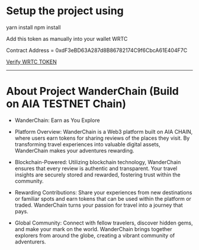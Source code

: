 # Setup the project using 

yarn install 
npm install

Add this token as manually into your wallet WRTC

Contract Address = 0xdF3eBD63A287d8B86782174C9f6CbcA61E404F7C

[Verify WRTC TOKEN](https://testnet.aiascan.com/token/0xdF3eBD63A287d8B86782174C9f6CbcA61E404F7C)

------------

# About Project WanderChain (Build on AIA TESTNET Chain)


- WanderChain: Earn as You Explore
- Platform Overview:
    WanderChain is a Web3 platform built on AIA CHAIN, where users earn tokens for sharing reviews of the places they visit. By transforming travel experiences into valuable digital assets, WanderChain makes your adventures rewarding.

- Blockchain-Powered:
    Utilizing blockchain technology, WanderChain ensures that every review is authentic and transparent. Your travel insights are securely stored and rewarded, fostering trust within the community.

- Rewarding Contributions:
    Share your experiences from new destinations or familiar spots and earn tokens that can be used within the platform or traded. WanderChain turns your passion for travel into a journey that pays.

- Global Community:
    Connect with fellow travelers, discover hidden gems, and make your mark on the world. WanderChain brings together explorers from around the globe, creating a vibrant community of adventurers.

